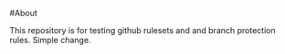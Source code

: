 #About

This repository is for testing github rulesets and and branch protection rules.
Simple change.
